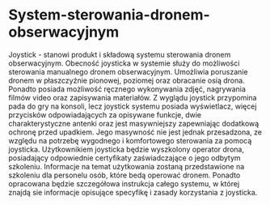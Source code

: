 # System-sterowania-dronem-obserwacyjnym

Joystick - stanowi produkt i składową systemu sterowania dronem obserwacyjnym. Obecność joysticka w systemie służy do możliwości sterowania manualnego dronem obserwacyjnym. Umożliwia poruszanie dronem w płaszczyźnie pionowej, poziomej oraz obracanie osią drona. Ponadto posiada możliwość ręcznego wykonywania zdjęć, nagrywania filmów video oraz zapisywania materiałów. Z wyglądu joystick przypomina pada do gry na konsoli, lecz joystick systemu posiada wyświetlacz, więcej przycisków odpowiadających za opisywane funkcje, dwie charakterystyczne antenki oraz jest masywniejszy zapewniając dodatkową ochronę przed upadkiem. Jego masywność nie jest jednak przesadzona, ze względu na potrzebę wygodnego i komfortowego sterowania za pomocą joysticka. Użytkownikiem joysticka będzie wyszkolony operator drona, posiadający odpowiednie certyfikaty zaświadczające o jego odbytym szkoleniu. Informacje na temat użytkowania zostaną przedstawione na szkoleniu dla personelu osób, które bedą operować dronem. Ponadto opracowana będzie szczegółowa instrukcja całego systemu, w której znajdą sie informacje opisujące specyfikę i zasady korzystania z joysticka.

